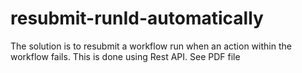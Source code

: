 # resubmit-runId-automatically
The solution is to resubmit a workflow run when an action within the workflow fails. This is done using Rest API.
See PDF file

